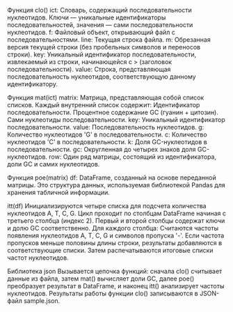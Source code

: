 Функция clo()
ict: Словарь, содержащий последовательности нуклеотидов. Ключи — уникальные идентификаторы последовательностей, значения — сами последовательности нуклеотидов.
f: Файловый объект, открывающий файл с последовательностями.
line: Текущая строка файла.
m: Обрезанная версия текущей строки (без пробельных символов и переносов строки).
key: Уникальный идентификатор последовательности, извлекаемый из строки, начинающейся с > (заголовок последовательности).
value: Строка, представляющая последовательность нуклеотидов, соответствующую данному идентификатору.

Функция mat(ict)
matrix: Матрица, представляющая собой список списков. Каждый внутренний список содержит:
Идентификатор последовательности.
Процентное содержание GC (гуанин + цитозин).
Сами нуклеотиды последовательности.
key: Уникальный идентификатор последовательности.
value: Последовательность нуклеотидов.
g: Количество нуклеотидов 'G' в последовательности.
c: Количество нуклеотидов 'C' в последовательности.
k: Доля GC-нуклеотидов в последовательности.
gc: Округленная до четырех знаков доля GC-нуклеотидов.
row: Один ряд матрицы, состоящий из идентификатора, доли GC и самих нуклеотидов.

Функция poe(matrix)
df: DataFrame, созданный на основе переданной матрицы. Это структура данных, используемая библиотекой Pandas для хранения табличной информации.

itt(df)
Инициализируются четыре списка для подсчета количества нуклеотидов A, T, C, G.
Цикл проходит по столбцам DataFrame начиная с третьего столбца (индекс 2). Первый и второй столбцы содержат ключи и долю GC соответственно.
Для каждого столбца:
Считаются частоты появления нуклеотидов A, T, C, G и символов пропуска '-'.
Если частота пропусков меньше половины длины строки, результаты добавляются в соответствующие списки.
Затем распечатываются итоговые списки частот нуклеотидов.

Библиотека json
Вызывается цепочка функций: сначала clo() считывает данные из файла, затем mat() вычисляет доли GC, далее poe() преобразует результат в DataFrame, и наконец itt() анализирует частоты нуклеотидов.
Результаты работы функции clo() записываются в JSON-файл sample.json.
